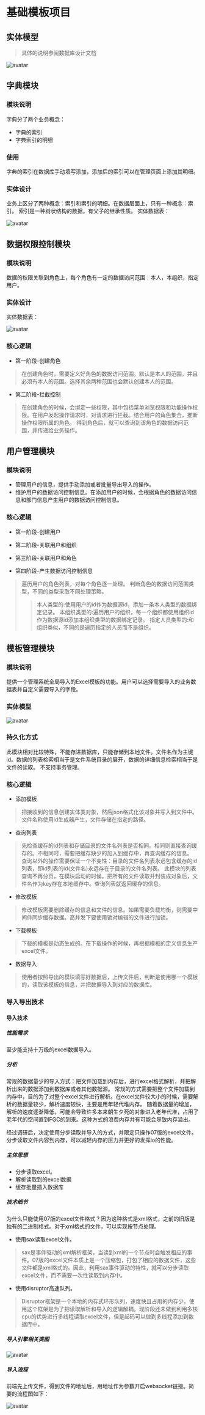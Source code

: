 # 基础模板项目

## 实体模型

> 具体的说明参阅数据库设计文档

![avatar][database_model]

[database_model]:./imgs/database.png


## 字典模块

### 模块说明

字典分了两个业务概念：

* 字典的索引
* 字典索引的明细

### 使用

字典的索引在数据库手动填写添加，添加后的索引可以在管理页面上添加其明细。

### 实体设计

业务上区分了两种概念：索引和索引的明细。在数据层面上，只有一种概念：索引。
索引是一种树状结构的数据，有父子的继承性质。
实体数据表：

![avatar][t_dictionary_entity]

[t_dictionary_entity]: ./imgs/t_dictonary.png

## 数据权限控制模块

### 模块说明

数据的权限关联到角色上，每个角色有一定的数据访问范围：本人，本组织，指定用户。

### 实体设计

实体数据表：

![avatar][t_role_databind_entity]

[t_role_databind_entity]:./imgs/t_role_databind.png

### 核心逻辑

* 第一阶段-创建角色

> 在创建角色时，需要定义好角色的数据访问范围。默认是本人的范围，并且必须有本人的范围。选择其余两种范围也会默认创建本人的范围。

* 第二阶段-拦截控制

> 在创建角色的时候，会绑定一些权限，其中包括菜单浏览权限和功能操作权限。在用户发起操作请求时，对请求进行拦截。结合用户的角色集合，推断操作权限所属的角色。
> 得到角色后，就可以查询到该角色的数据访问范围，并传递给业务操作。

## 用户管理模块

### 模块说明

* 管理用户的信息，提供手动添加或者批量导出导入的操作。
* 维护用户的数据访问控制信息。在添加用户的时候，会根据角色的数据访问信息和部门信息产生用户的数据访问控制信息。

### 核心逻辑

* 第一阶段-创建用户

* 第二阶段-关联用户和组织

* 第三阶段-关联用户和角色

* 第四阶段-产生数据访问控制信息

> 遍历用户的角色列表，对每个角色逐一处理。
>判断角色的数据访问范围类型，不同的类型采取不同处理策略。
>> 本人类型的:使用用户的id作为数据源id，添加一条本人类型的数据绑定记录。
>> 本组织类型的:遍历用户的组织，每一个组织都使用组织id作为数据源id添加本组织类型的数据绑定记录。
>> 指定人员类型的:和组织类似，不同的是遍历指定的人员而不是组织。

## 模板管理模块

### 模块说明

提供一个管理系统全局导入的Excel模板的功能。用户可以选择需要导入的业务数据表并自定义需要导入的字段。

### 实体模型

![avatar][import_excel_entity]

[import_excel_entity]:./imgs/ImportExcelEntity.png

### 持久化方式

此模块相对比较特殊，不能存进数据库，只能存储到本地文件。文件名作为主键id。数据的列表检索相当于是文件系统目录的展开，数据的详细信息检索相当于是文件的读取。
不支持事务管理。


### 核心逻辑

* 添加模板

> 把接收到的信息创建实体类对象，然后json格式化该对象并写入到文件中。文件名称使用id生成器产生，文件存储在指定的路径。

* 查询列表

> 先检查缓存的id列表和存储目录的文件名列表是否相同。相同则直接查询缓存的。不相同时，需要把缓存缺少的加入到缓存中，再查询缓存的信息。
> 查询以外的操作需要保证一个不变性：目录的文件名列表永远包含缓存的id列表，即id列表的id(文件名)永远存在于目录的文件名列表。
> 此模块的列表查询不再分页，在模块启动的时候，把所有的文件读取并封装成对象后，文件名作为key存在本地缓存中。查询列表就返回缓存的信息。

* 修改模板

> 修改模板需要删除缓存的信息和文件的信息。如果需要负载均衡，则需要中间件同步缓存数据。高并发下要使用锁对编辑的文件进行加锁。

* 下载模板

> 下载的模板是动态生成的。在下载操作的时候，再根据模板的定义信息生产excel文件。

* 数据导入

> 使用者按照导出的模块填写好数据后，上传文件后，判断是使用哪一个模板的，读取该模板的信息，并把数据导入到对应的数据库。

### 导入导出技术

#### 导入技术

##### 性能需求

至少能支持十万级的excel数据导入。

##### 分析

常规的数据量少的导入方式：把文件加载到内存后，进行excel格式解析，并把解析出来的数据添加到数据库或者其他数据源。
常规的方式需要把整个文件加载到内存中，目的为了对整个excel文件进行解析。在excel文件较大小的时候，需要解析的数据量较少，解析速度较快，主要是用年轻代堆内存。
随着数据量的增加，解析的速度逐渐降低，可能会导致许多本来朝生夕死的对象进入老年代堆，占用了老年代的空间直到FGC的到来。这种方式的浪费内存并有可能会导致内存溢出。

经过调研后，决定使用分步读取并导入的方式，并限定只操作07版的excel文件。分步读取文件内容到内存，可以减轻内存的压力并更好的发挥io的性能。

##### 主体思想

* 分步读取excel。
* 解析读取到的excel数据
* 缓存批量插入数据库

##### 技术细节

为什么只能使用07版的excel文件格式？因为这种格式是xml格式，之前的旧版是独有的二进制格式。对于xml格式的文件，可以实现按节点处理。

* 使用sax读取excel文件。
> sax是事件驱动的xml解析框架，当读到xml的一个节点时会触发相应的事件。07版的excel文件本质上是一个压缩包，打包了相应的数据文件，这些文件都是xml格式的。因此，利用sax事件驱动的特性，就可以分步读取excel文件，而不需要一次性读取到内存中。
* 使用disruptor高速队列。
> Disruptor框架是一个本地的内存式环形队列，速度快且占用的内存少。使用这个框架是为了把读取解析和导入的逻辑解耦。现阶段还未做到利用多核cpu的优势进行多线程读取excel文件，但是起码可以做到多线程添加到数据库中。

##### 导入引擎相关类图

![avatar][template_import_model]

[template_import_model]:./imgs/template_import_model.png

##### 导入流程

前端先上传文件，得到文件的地址后，用地址作为参数开启websocket链接。简要的流程图如下：

![avatar][import_process]

[import_process]:./imgs/importExcelProcess.png





